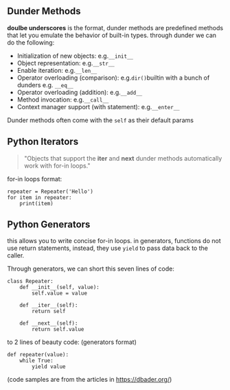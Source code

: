 ## Dunder Methods
__doulbe underscores__ is the format, dunder methods are predefined methods that let you emulate the behavior of built-in
types. through dunder we can do the following:

- Initialization of new objects: e.g.```__init__```
- Object representation: e.g.```__str__```
- Enable iteration: e.g.```__len__```
- Operator overloading (comparison): e.g.```dir()```builtin with a bunch of dunders e.g. ```__eq__```
- Operator overloading (addition): e.g.```__add__```
- Method invocation: e.g.```__call__```
- Context manager support (with statement): e.g.```__enter__```

Dunder methods often come with the ```self``` as their default params

## Python Iterators

>"Objects that support the __iter__ and __next__ dunder methods automatically work with for-in loops."
> 
> 
for-in loops format:
```angular2html
repeater = Repeater('Hello')
for item in repeater:
    print(item)
```

## Python Generators

this allows you to write concise for-in loops. in generators, functions do not use return statements, instead, they use
```yield```  to pass data back to the caller.

Through generators, we can short this seven lines of code:
```angular2html
class Repeater:
    def __init__(self, value):
        self.value = value

    def __iter__(self):
        return self

    def __next__(self):
        return self.value
```
to 2 lines of beauty code: (generators format)
```angular2html
def repeater(value):
    while True:
        yield value

```

(code samples are from the articles in https://dbader.org/)